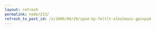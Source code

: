 ```yaml
---
layout: refresh
permalink: node/213/
refresh_to_post_id: /x/2006/09/29/ipod-kp-feltlt-alkalmazs-gpixpod
---
```

